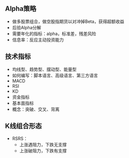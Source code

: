## Alpha策略
- 做多股票组合，做空股指期货以对冲掉Beta，获得超额收益
- 后验Alpha分解
- 需要年化的指标：alpha，标准差，残差风险
- 信息率：反应主动投资能力
## 技术指标
- 均线型、趋势型、摆动型、能量型
- 如何编写：脚本语言、高级语言、第三方语言
- MACD
- RSI
- KD
- 资金指标
- 基本面指标
- 概念：突破、交叉、背离
## K线组合形态
- RSRS：
   - 上涨遇阻力，下跌无支撑
   - 上涨破阻力，下跌有支撑
